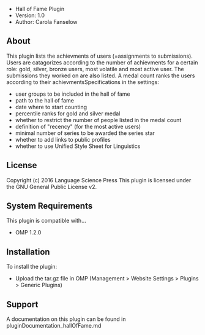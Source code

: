 - Hall of Fame Plugin
- Version: 1.0
- Author: Carola Fanselow

About
-----
This plugin lists the achievments of users (=assignments to submissions). Users are catagorizes according to the number of achievments for a certain role: gold, silver, bronze users, most volatile and most active user. The submissions they worked on are also listed. A medal count ranks the users according to their achievmentsSpecifications in the settings:
- user groups to be included in the hall of fame
- path to the hall of fame
- date where to start counting
- percentile ranks for gold and silver medal
- whether to restrict the number of people listed in the medal count
- definition of "recency" (for the most active users)
- minimal number of series to be awarded the series star
- whether to add links to public profiles
- whether to use Unified Style Sheet for Linguistics 

License
-------
Copyright (c) 2016 Language Science Press
This plugin is licensed under the GNU General Public License v2. 

System Requirements
-------------------
This plugin is compatible with...
 - OMP 1.2.0

Installation
------------
To install the plugin:
 - Upload the tar.gz file in OMP (Management > Website Settings > Plugins > Generic Plugins)

Support
---------------
A documentation on this plugin can be found in pluginDocumentation_hallOfFame.md


